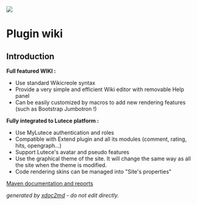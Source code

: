 ![](https://dev.lutece.paris.fr/jenkins/buildStatus/icon?job=collab-plugin-wiki-deploy)
# Plugin wiki

## Introduction

 **Full featured WIKI :** 


 
* Use standard Wikicreole syntax
* Provide a very simple and efficient Wiki editor with removable Help panel
* Can be easily customized by macros to add new rendering features (such as Bootstrap Jumbotron !)


 **Fully integrated to Lutece platform :** 


 
* Use MyLutece authentication and roles
* Compatible with Extend plugin and all its modules (comment, rating, hits, opengraph...)
* Support Lutece's avatar and pseudo features
* Use the graphical theme of the site. It will change the same way as all the site when the theme is modified.
* Code rendering skins can be managed into "Site's properties"



[Maven documentation and reports](https://dev.lutece.paris.fr/plugins/plugin-wiki/)



 *generated by [xdoc2md](https://github.com/lutece-platform/tools-maven-xdoc2md-plugin) - do not edit directly.*